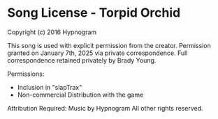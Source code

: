 # Song License - Torpid Orchid
Copyright (c) 2016 Hypnogram

This song is used with explicit permission from the creator.
Permission granted on January 7th, 2025 via private correspondence.
Full correspondence retained privately by Brady Young.

Permissions:
- Inclusion in "slapTrax"
- Non-commercial Distribution with the game

Attribution Required:
Music by Hypnogram
All other rights reserved.
